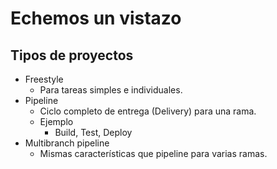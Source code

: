 # Echemos un vistazo

## **Tipos de proyectos**

* Freestyle
  * Para tareas simples e individuales.
* Pipeline
  * Ciclo completo de entrega \(Delivery\) para una rama.
  * Ejemplo
    * Build, Test, Deploy
* Multibranch pipeline
  * Mismas características que pipeline para varias ramas.  



